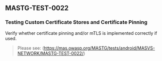 ##  MASTG-TEST-0022

### Testing Custom Certificate Stores and Certificate Pinning

Verify whether certificate pinning and/or mTLS is implemented correctly if used.

> Please see: (https://mas.owasp.org/MASTG/tests/android/MASVS-NETWORK/MASTG-TEST-0022/)